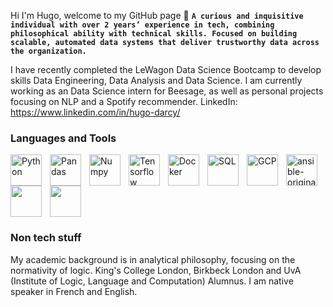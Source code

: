 Hi I'm Hugo, welcome to my GitHub page 👋
**`A curious and inquisitive individual with over 2 years’ experience in tech, combining philosophical ability with technical skills. Focused on building scalable, automated data systems that deliver trustworthy data across the organization.`**

I have recently completed the LeWagon Data Science Bootcamp to develop skills Data Engineering, Data Analysis and Data Science. 
I am currently working as an Data Science intern for Beesage, as well as personal projects focusing on NLP and a Spotify recommender.
LinkedIn: https://www.linkedin.com/in/hugo-darcy/

### Languages and Tools
<img align="left" alt="Python" width="50px" style="padding-right:10px;" src="https://cdn.jsdelivr.net/gh/devicons/devicon/icons/python/python-plain.svg" />
<img align="left" alt="Pandas" width="50px" style="padding-right:10px;" src="https://cdn.jsdelivr.net/gh/devicons/devicon/icons/pandas/pandas-original.svg" />
<img align="left" alt="Numpy" width="50px" style="padding-right:10px; "src="https://cdn.jsdelivr.net/gh/devicons/devicon/icons/numpy/numpy-original.svg" />
<img align="left" alt="Tensorflow" width="50px" style="padding-right:10px;"src="https://cdn.jsdelivr.net/gh/devicons/devicon/icons/tensorflow/tensorflow-original.svg" />
<img align="left" alt="Docker" width="50px" style="padding-right:10px;"src="https://cdn.jsdelivr.net/gh/devicons/devicon/icons/docker/docker-plain.svg" />
<img align="left" alt="SQL" width="50px" style="padding-right:10px;"src="https://cdn.jsdelivr.net/gh/devicons/devicon/icons/sqlite/sqlite-original.svg" />
<img align="left" alt="GCP" width="50px" style="padding-right:10px;"src="https://cdn.jsdelivr.net/gh/devicons/devicon/icons/googlecloud/googlecloud-original.svg" />
<img align="left" alt="ansible-original-word" width="50px" style="padding-right:10px; "src="https://cdn.jsdelivr.net/gh/devicons/devicon@latest/icons/ansible/ansible-original.svg" />         
<img align="left" width="50px" style="padding-right:10px;" src="https://cdn.jsdelivr.net/gh/devicons/devicon@latest/icons/kubernetes/kubernetes-original.svg" />
<img align="left" width="50px" style="padding-right:10px;" src="https://cdn.jsdelivr.net/gh/devicons/devicon@latest/icons/elasticsearch/elasticsearch-original.svg" />
          



          
<br clear="left" />          

### Non tech stuff
My academic background is in analytical philosophy, focusing on the normativity of logic. King's College London, Birkbeck London and UvA (Institute of Logic, Language and Computation) Alumnus.
I am native speaker in French and English.


<!--
**hugo-a-d/hugo-a-d** is a ✨ _special_ ✨ repository because its `README.md` (this file) appears on your GitHub profile.

Here are some ideas to get you started:

- 🔭 I’m currently working on ...
- 🌱 I’m currently learning ...
- 👯 I’m looking to collaborate on ...
- 🤔 I’m looking for help with ...
- 💬 Ask me about ...
- 📫 How to reach me: ...
- 😄 Pronouns: ...
- ⚡ Fun fact: ...
-->
